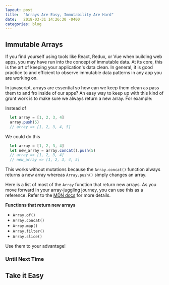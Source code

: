 ```yaml
---
layout: post
title:  "Arrays Are Easy, Immutability Are Hard"
date:   2018-03-31 14:26:30 -0400
categories: blog
---
```


## Immutable Arrays

If you find yourself using tools like React, Redux, or Vue when building web apps, you may have run into the concept of immutable data. At its core, this is the art of keeping your application's data clean. In general, it is good practice to and efficient to observe immutable data patterns in any app you are working on.

In javascript, arrays are essential so how can we keep them clean as pass them to and fro inside of our apps? An easy way to keep up with this kind of grunt work is to make sure we always return a new array. For example:

Instead of
```javascript
  let array = [1, 2, 3, 4]
  array.push(5)
  // array => [1, 2, 3, 4, 5]
```

We could do this
```javascript
  let array = [1, 2, 3, 4]
  let new_array = array.concat().push(5)
  // array => [1, 2, 3, 4]
  // new_array => [1, 2, 3, 4, 5]
```

This works without mutations because the `Array.concat()` function always returns a new array whereas `Array.push()` simply changes an array.

Here is a list of most of the `Array` function that return new arrays. As you move forward in your array-juggling journey, you can use this as a reference. Refer to the [MDN docs](https://developer.mozilla.org/en-US/docs/Web/JavaScript/Reference/Global_Objects/Array) for more details.

**Functions that return new arrays**
- `Array.of()`
- `Array.concat()`
- `Array.map()`
- `Array.filter()`
- `Array.slice()`

Use them to your advantage!

### Until Next Time

## Take it Easy
